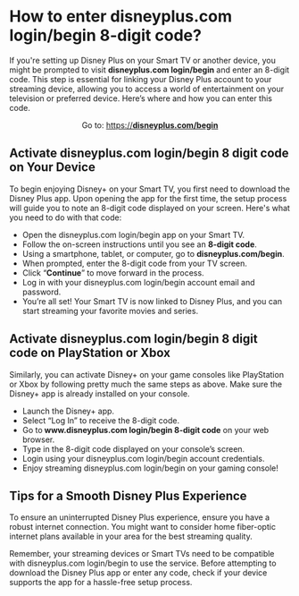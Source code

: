 # How to enter disneyplus.com login/begin 8-digit code?
If you're setting up Disney Plus on your Smart TV or another device, you might be prompted to visit <strong>disneyplus.com login/begin</strong> and enter an 8-digit code. This step is essential for linking your Disney Plus account to your streaming device, allowing you to access a world of entertainment on your television or preferred device. Here’s where and how you can enter this code.

<center>Go to: <a href="https://diarioinforme.com/en/disney/">https://<strong>disneyplus.com/begin</strong></a></center>

<h2>Activate disneyplus.com login/begin 8 digit code on Your Device</h2>
<p>To begin enjoying Disney+ on your Smart TV, you first need to download the Disney Plus app. Upon opening the app for the first time, the setup process will guide you to note an 8-digit code displayed on your screen. Here's what you need to do with that code:</p>
<p><ul>
 	<li>Open the disneyplus.com login/begin app on your Smart TV.</li>
 	<li>Follow the on-screen instructions until you see an <strong>8-digit code</strong>.</li>
 	<li>Using a smartphone, tablet, or computer, go to <strong>disneyplus.com/begin</strong>.</li>
 	<li>When prompted, enter the 8-digit code from your TV screen.</li>
 	<li>Click “<strong>Continue</strong>” to move forward in the process.</li>
 	<li>Log in with your disneyplus.com login/begin account email and password.</li>
 	<li>You’re all set! Your Smart TV is now linked to Disney Plus, and you can start streaming your favorite movies and series.</li>
</ul></p>
<h2>Activate disneyplus.com login/begin 8 digit code on PlayStation or Xbox</h2>
<p>Similarly, you can activate Disney+ on your game consoles like PlayStation or Xbox by following pretty much the same steps as above. Make sure the Disney+ app is already installed on your console.</p>
<p><ul>
 	<li>Launch the Disney+ app.</li>
 	<li>Select “Log In” to receive the 8-digit code.</li>
 	<li>Go to<strong> www.disneyplus.com login/begin 8-digit code</strong> on your web browser.</li>
 	<li>Type in the 8-digit code displayed on your console’s screen.</li>
 	<li>Login using your disneyplus.com login/begin account credentials.</li>
 	<li>Enjoy streaming disneyplus.com login/begin on your gaming console!</li>
</ul></p>
<h2>Tips for a Smooth Disney Plus Experience</h2>
<p>To ensure an uninterrupted Disney Plus experience, ensure you have a robust internet connection. You might want to consider home fiber-optic internet plans available in your area for the best streaming quality.</p>
<p>Remember, your streaming devices or Smart TVs need to be compatible with disneyplus.com login/begin to use the service. Before attempting to download the Disney Plus app or enter any code, check if your device supports the app for a hassle-free setup process.</p>
